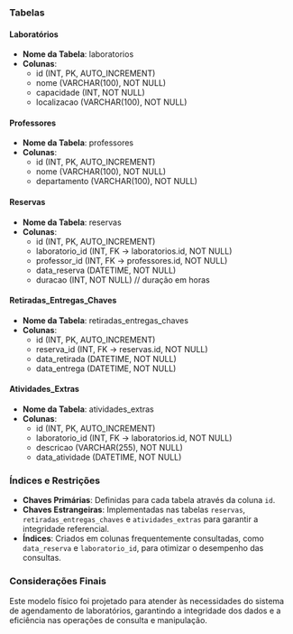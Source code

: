 ### Tabelas

#### Laboratórios
- **Nome da Tabela**: laboratorios
- **Colunas**:
  - id (INT, PK, AUTO_INCREMENT)
  - nome (VARCHAR(100), NOT NULL)
  - capacidade (INT, NOT NULL)
  - localizacao (VARCHAR(100), NOT NULL)

#### Professores
- **Nome da Tabela**: professores
- **Colunas**:
  - id (INT, PK, AUTO_INCREMENT)
  - nome (VARCHAR(100), NOT NULL)
  - departamento (VARCHAR(100), NOT NULL)

#### Reservas
- **Nome da Tabela**: reservas
- **Colunas**:
  - id (INT, PK, AUTO_INCREMENT)
  - laboratorio_id (INT, FK -> laboratorios.id, NOT NULL)
  - professor_id (INT, FK -> professores.id, NOT NULL)
  - data_reserva (DATETIME, NOT NULL)
  - duracao (INT, NOT NULL)  // duração em horas

#### Retiradas_Entregas_Chaves
- **Nome da Tabela**: retiradas_entregas_chaves
- **Colunas**:
  - id (INT, PK, AUTO_INCREMENT)
  - reserva_id (INT, FK -> reservas.id, NOT NULL)
  - data_retirada (DATETIME, NOT NULL)
  - data_entrega (DATETIME, NOT NULL)

#### Atividades_Extras
- **Nome da Tabela**: atividades_extras
- **Colunas**:
  - id (INT, PK, AUTO_INCREMENT)
  - laboratorio_id (INT, FK -> laboratorios.id, NOT NULL)
  - descricao (VARCHAR(255), NOT NULL)
  - data_atividade (DATETIME, NOT NULL)

### Índices e Restrições
- **Chaves Primárias**: Definidas para cada tabela através da coluna `id`.
- **Chaves Estrangeiras**: Implementadas nas tabelas `reservas`, `retiradas_entregas_chaves` e `atividades_extras` para garantir a integridade referencial.
- **Índices**: Criados em colunas frequentemente consultadas, como `data_reserva` e `laboratorio_id`, para otimizar o desempenho das consultas.

### Considerações Finais
Este modelo físico foi projetado para atender às necessidades do sistema de agendamento de laboratórios, garantindo a integridade dos dados e a eficiência nas operações de consulta e manipulação.